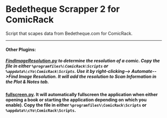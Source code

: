 # Bedetheque Scrapper 2 for ComicRack
Script that scapes data from Bedetheque.com for ComicRack.

----

#### Other Plugins: 

##### [FindImageResolution.py](https://gist.githubusercontent.com/maforget/63558612d19410c9807d6e87a494cf4a/raw/30daddd73aa308ad5d30c31799469bf0b80d887b/FindImageResolution.py) to determine the resolution of a comic. Copy the file in either `%programfiles%\ComicRack\Scripts` or `%appdata%\cYo\ComicRack\Scripts`. Use it by right-clicking--> Automate-->Find Image Resolution. It will add the resolution to Scan Information in the Plot & Notes tab.

#### [fullscreen.py](https://gist.githubusercontent.com/maforget/186a99205140acd3f7d3328ad1466e62/raw/8c7c0ecab28fb9a6037adbe19ff553e3597cccd6/fullscreen.py). It will automatically fullscreen the application when either opening a book or starting the application depending on which you enable). Copy the file in either `%programfiles%\ComicRack\Scripts` or `%appdata%\cYo\ComicRack\Scripts`.
